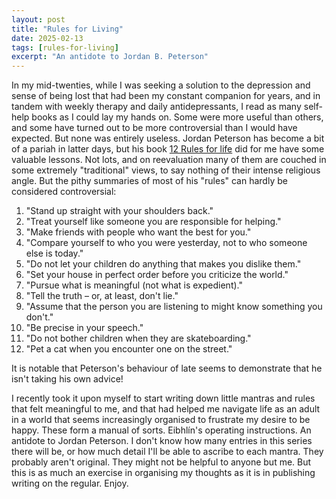 ```yaml
---
layout: post
title: "Rules for Living"
date: 2025-02-13
tags: [rules-for-living]
excerpt: "An antidote to Jordan B. Peterson"
---
```


In my mid-twenties, while I was seeking a solution to the depression and sense of being lost that had been my constant companion for years, and in tandem with weekly therapy and daily antidepressants, I read as many self-help books as I could lay my hands on. Some were more useful than others, and some have turned out to be more controversial than I would have expected. But none was entirely useless. Jordan Peterson has become a bit of a pariah in latter days, but his book [12 Rules for life](https://en.wikipedia.org/wiki/12_Rules_for_Life) did for me have some valuable lessons. Not lots, and on reevaluation many of them are couched in some extremely "traditional" views, to say nothing of their intense religious angle. But the pithy summaries of most of his "rules" can hardly be considered controversial:

1. "Stand up straight with your shoulders back."
2. "Treat yourself like someone you are responsible for helping."
3. "Make friends with people who want the best for you."
4. "Compare yourself to who you were yesterday, not to who someone else is today."
5. "Do not let your children do anything that makes you dislike them."
6. "Set your house in perfect order before you criticize the world."
7. "Pursue what is meaningful (not what is expedient)."
8. "Tell the truth – or, at least, don't lie."
9. "Assume that the person you are listening to might know something you don't."
10. "Be precise in your speech."
11. "Do not bother children when they are skateboarding."
12. "Pet a cat when you encounter one on the street."

It is notable that Peterson's behaviour of late seems to demonstrate that he isn't taking his own advice! 

I recently took it upon myself to start writing down little mantras and rules that felt meaningful to me, and that had helped me navigate life as an adult in a world that seems increasingly organised to frustrate my desire to be happy. These form a manual of sorts. Eibhlín's operating instructions. An antidote to Jordan Peterson. I don't know how many entries in this series there will be, or how much detail I'll be able to ascribe to each mantra. They probably aren't original. They might not be helpful to anyone but me. But this is as much an exercise in organising my thoughts as it is in publishing writing on the regular. Enjoy.
